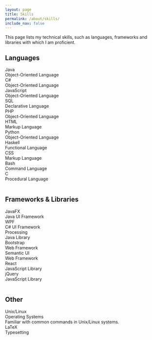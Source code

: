 ```yaml
---
layout: page
title: Skills
permalink: /about/skills/
include_nav: false
---
```


This page lists my technical skills, such as languages, frameworks and libraries with which I am proficient.

## Languages
<div class="ui cards">
  <div class="red card">
    <div class="content">
      <div class="header">Java</div>
      <div class="meta">Object-Oriented Language</div>
      <div class="description">
      </div>
    </div>
  </div>
  <div class="red card">
    <div class="content">
      <div class="header">C#</div>
      <div class="meta">Object-Oriented Language</div>
      <div class="description">
      </div>
    </div>
  </div>
  <div class="red card">
    <div class="content">
      <div class="header">JavaScript</div>
      <div class="meta">Object-Oriented Language</div>
      <div class="description">
      </div>
    </div>
  </div>
  <div class="red card">
    <div class="content">
      <div class="header">SQL</div>
      <div class="meta">Declarative Language</div>
      <div class="description">
      </div>
    </div>
  </div>
  <div class="red card">
    <div class="content">
      <div class="header">PHP</div>
      <div class="meta">Object-Oriented Language</div>
      <div class="description">
      </div>
    </div>
  </div>
  <div class="red card">
    <div class="content">
      <div class="header">HTML</div>
      <div class="meta">Markup Language</div>
      <div class="description">
      </div>
    </div>
  </div>
  <div class="yellow card">
    <div class="content">
      <div class="header">Python</div>
      <div class="meta">Object-Oriented Language</div>
      <div class="description">
      </div>
    </div>
  </div>
  <div class="yellow card">
    <div class="content">
      <div class="header">Haskell</div>
      <div class="meta">Functional Language</div>
      <div class="description">
      </div>
    </div>
  </div>
  <div class="yellow card">
    <div class="content">
      <div class="header">CSS</div>
      <div class="meta">Markup Language</div>
      <div class="description">
      </div>
    </div>
  </div>
  <div class="yellow card">
    <div class="content">
      <div class="header">Bash</div>
      <div class="meta">Command Language</div>
      <div class="description">
      </div>
    </div>
  </div>
  <div class="yellow card">
    <div class="content">
      <div class="header">C</div>
      <div class="meta">Procedural Language</div>
      <div class="description">
      </div>
    </div>
  </div>
</div><br/>

## Frameworks & Libraries
<div class="ui cards">
  <div class="card">
    <div class="content">
      <div class="header">JavaFX</div>
      <div class="meta">Java UI Framework</div>
      <div class="description">
      </div>
    </div>
  </div>
  <div class="card">
    <div class="content">
      <div class="header">WPF</div>
      <div class="meta">C# UI Framework</div>
      <div class="description">
      </div>
    </div>
  </div>
  <div class="card">
    <div class="content">
      <div class="header">Processing</div>
      <div class="meta">Java Library</div>
      <div class="description">
      </div>
    </div>
  </div>
  <div class="card">
    <div class="content">
      <div class="header">Bootstrap</div>
      <div class="meta">Web Framework</div>
      <div class="description">
      </div>
    </div>
  </div>
  <div class="card">
    <div class="content">
      <div class="header">Semantic UI</div>
      <div class="meta">Web Framework</div>
      <div class="description">
      </div>
    </div>
  </div>
  <div class="card">
    <div class="content">
      <div class="header">React</div>
      <div class="meta">JavaScript Library</div>
      <div class="description">
      </div>
    </div>
  </div>
  <div class="card">
    <div class="content">
      <div class="header">jQuery</div>
      <div class="meta">JavaScript Library</div>
      <div class="description">
      </div>
    </div>
  </div>
</div><br/>

## Other
<div class="ui cards">
  <div class="card">
    <div class="content">
      <div class="header">Unix/Linux</div>
      <div class="meta">Operating Systems</div>
      <div class="description">
        Familiar with common commands in Unix/Linux systems.
      </div>
    </div>
  </div>
  <div class="card">
    <div class="content">
      <div class="header">LaTeX</div>
      <div class="meta">Typesetting</div>
      <div class="description">
      </div>
    </div>
  </div>
</div>
